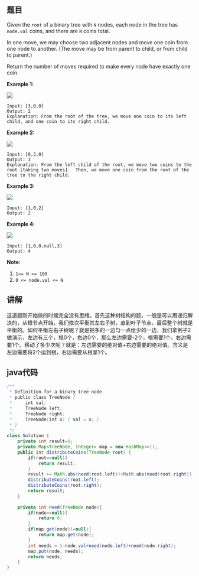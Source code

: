 ## 题目

Given the `root` of a binary tree with `N` nodes, each node in the tree has `node.val` coins, and there are `N` coins total.

In one move, we may choose two adjacent nodes and move one coin from one node to another.  (The move may be from parent to child, or from child to parent.)

Return the number of moves required to make every node have exactly one coin.

**Example 1:**

![](https://assets.leetcode.com/uploads/2019/01/18/tree1.png)

```
Input: [3,0,0]
Output: 2
Explanation: From the root of the tree, we move one coin to its left child, and one coin to its right child.
```

**Example 2:**

![](https://assets.leetcode.com/uploads/2019/01/18/tree2.png)
```
Input: [0,3,0]
Output: 3
Explanation: From the left child of the root, we move two coins to the root [taking two moves].  Then, we move one coin from the root of the tree to the right child.
```

**Example 3:**

![](https://assets.leetcode.com/uploads/2019/01/18/tree3.png)
```
Input: [1,0,2]
Output: 2
```

**Example 4:**

![](https://assets.leetcode.com/uploads/2019/01/18/tree4.png)
```
Input: [1,0,0,null,3]
Output: 4
```

**Note:**

1. `1<= N <= 100`
2. `0 <= node.val <= N`

## 讲解

这道题刚开始做的时候完全没有思绪。首先这种树结构的题，一般是可以用递归解决的，从根节点开始，我们依次平衡其左右子树，直到叶子节点。最后整个树就是平衡的。如何平衡左右子树呢？就是把多的一边匀一点给少的一边，我们拿例子2做演示，左边有三个，根0个，右边0个，那么左边需要-2个，根需要1个，右边需要1个。移动了多少次呢？就是：左边需要的绝对值+右边需要的绝对值。含义是左边需要将2个运到根，右边需要从根拿1个。

## java代码

```java
/**
 * Definition for a binary tree node.
 * public class TreeNode {
 *     int val;
 *     TreeNode left;
 *     TreeNode right;
 *     TreeNode(int x) { val = x; }
 * }
 */
class Solution {
    private int result=0;
    private Map<TreeNode, Integer> map = new HashMap<>();
    public int distributeCoins(TreeNode root) {
        if(root==null){
            return result;
        }
        result += Math.abs(need(root.left))+Math.abs(need(root.right));
        distributeCoins(root.left);
        distributeCoins(root.right);
        return result;
    }
    
    private int need(TreeNode node){
        if(node==null){
            return 0;
        }
        if(map.get(node)!=null){
            return map.get(node);
        }
        int needs = 1-node.val+need(node.left)+need(node.right);
        map.put(node, needs);
        return needs;
    }
}
```